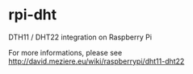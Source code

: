 rpi-dht
=======

DTH11 / DHT22 integration on Raspberry Pi

For more informations, please see http://david.meziere.eu/wiki/raspberrypi/dht11-dht22
